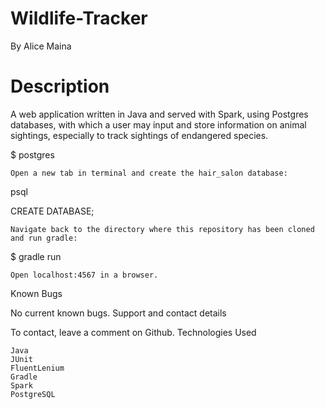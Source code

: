 # Wildlife-Tracker

By Alice Maina

# Description
A web application written in Java and served with Spark, using Postgres databases, with which a user may input and store information on animal sightings, especially to track sightings of endangered species.


$ postgres

    Open a new tab in terminal and create the hair_salon database:

psql

CREATE DATABASE;


    Navigate back to the directory where this repository has been cloned and run gradle:

$ gradle run

    Open localhost:4567 in a browser.

Known Bugs

No current known bugs.
Support and contact details

To contact, leave a comment on Github.
Technologies Used

    Java
    JUnit
    FluentLenium
    Gradle
    Spark
    PostgreSQL

